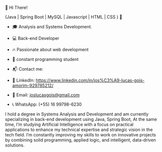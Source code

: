 👋 Hi There!

(Java | Spring Boot | MySQL | Javascript | HTML | CSS ) 🚀

* 🎓 Analysis and Systems Development.
* 💻 Back-end Developer
* 🔥 Passionate about web development
* 🎯 constant programming student


* 📬 Contact me:
* 💼 LinkedIn: https://www.linkedin.com/in/jos%C3%A9-lucas-gois-amorim-929785212/
* 📧 Email: joslucasgois@gmail.com
* 📞 WhatsApp: (+55) 16 99798-6230

I hold a degree in Systems Analysis and Development and am currently specializing in back-end development using Java, Spring Boot, At the same time, I’m studying Artificial Intelligence with a focus on practical applications to enhance my technical expertise and strategic vision in the tech field. I’m constantly improving my skills to work on innovative projects by combining solid programming, applied logic, and intelligent, data-driven solutions.
